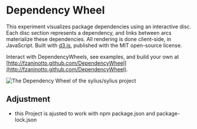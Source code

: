 Dependency Wheel
================

This experiment visualizes package dependencies using an interactive disc. Each disc section represents a dependency, and links between arcs materialize these dependencies. All rendering is done client-side, in JavaScript. Built with <a href="https://github.com/mbostock/d3">d3.js</a>, published with the MIT open-source license.

Interact with DependencyWheels, see examples, and build your own at [http://fzaninotto.github.com/DependencyWheel](http://fzaninotto.github.com/DependencyWheel).

![The Dependency Wheel of the sylius/sylius project](http://redotheweb.com/DependencyWheel/img/dependency_chord.gif)

## Adjustment
- this Project is ajusted to work with npm package.json and package-lock.json

